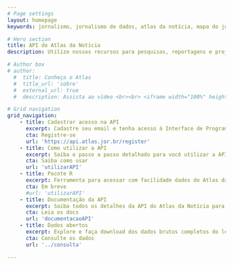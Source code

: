 ```yaml
---
# Page settings
layout: homepage
keywords: jornalismo, jornalismo de dados, atlas da notícia, mapa do jornalismo, transparência

# Hero section
title: API do Atlas da Notícia
description: Utilize nossos recursos para pesquisas, reportagens e projetos

# Author box
# author:
  #  title: Conheça o Atlas
  #  title_url: 'sobre'
  #  external_url: true
  #  description: Assista ao vídeo <br><br> <iframe width="100%" height="160" src="https://www.youtube.com/embed/dVYrf29Qsdc?rel=0" frameborder="0" allow="autoplay; encrypted-media" allowfullscreen></iframe>

# Grid navigation
grid_navigation:
    - title: Cadastrar acesso na API
      excerpt: Cadastre seu email e tenha acesso à Interface de Programação de Aplicações do Atlas da Notícia
      cta: Registre-se
      url: 'https://api.atlas.jor.br/register'
    - title: Como utilizar a API
      excerpt: Saiba o passo a passo detalhado para você utilizar a API do Atlas da Notícia, usando Postman, Python e R
      cta: Saiba como usar
      url: 'utilizarAPI'
    - title: Pacote R
      excerpt: Ferramenta para acessar com facilidade dados do Atlas da Notícia usando a linguagem de programação R
      cta: Em breve
      #url: 'utilizarAPI'
    - title: Documentação da API
      excerpt: Saiba todos os detalhes da API do Atlas da Notícia para acessar os dados diretamente
      cta: Leia os docs
      url: 'documentacaoAPI'
    - title: Dados abertos
      excerpt: Explore e faça download dos dados brutos completos do levantamento
      cta: Consulte os dados
      url: '../consulta'

---
```

